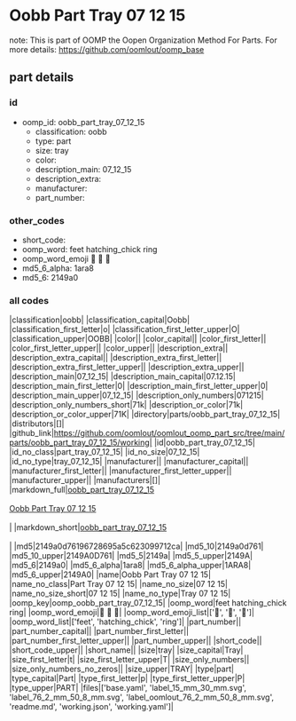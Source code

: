 # Oobb Part Tray 07 12 15  

note: This is part of OOMP the Oopen Organization Method For Parts. For more details: https://github.com/oomlout/oomp_base

##  part details





### id
* oomp_id: oobb_part_tray_07_12_15
  * classification: oobb
  * type: part
  * size: tray
  * color: 
  * description_main: 07_12_15
  * description_extra: 
  * manufacturer: 
  * part_number: 

### other_codes
* short_code: 
* oomp_word: feet hatching_chick ring
* oomp_word_emoji :feet: :hatching_chick: :ring:
* md5_6_alpha: 1ara8
* md5_6: 2149a0

### all codes 
|classification|oobb|
|classification_capital|Oobb|
|classification_first_letter|o|
|classification_first_letter_upper|O|
|classification_upper|OOBB|
|color||
|color_capital||
|color_first_letter||
|color_first_letter_upper||
|color_upper||
|description_extra||
|description_extra_capital||
|description_extra_first_letter||
|description_extra_first_letter_upper||
|description_extra_upper||
|description_main|07_12_15|
|description_main_capital|07.12.15|
|description_main_first_letter|0|
|description_main_first_letter_upper|0|
|description_main_upper|07_12_15|
|description_only_numbers|071215|
|description_only_numbers_short|71k|
|description_or_color|71k|
|description_or_color_upper|71K|
|directory|parts/oobb_part_tray_07_12_15|
|distributors|[]|
|github_link|https://github.com/oomlout/oomlout_oomp_part_src/tree/main/parts/oobb_part_tray_07_12_15/working|
|id|oobb_part_tray_07_12_15|
|id_no_class|part_tray_07_12_15|
|id_no_size|07_12_15|
|id_no_type|tray_07_12_15|
|manufacturer||
|manufacturer_capital||
|manufacturer_first_letter||
|manufacturer_first_letter_upper||
|manufacturer_upper||
|manufacturers|[]|
|markdown_full|[oobb_part_tray_07_12_15](https://github.com/oomlout/oomlout_oomp_part_src/tree/main/parts/oobb_part_tray_07_12_15/working)<br>[](https://github.com/oomlout/oomlout_oomp_part_src/tree/main/parts/oobb_part_tray_07_12_15/working)<br>[Oobb Part Tray 07 12 15](https://github.com/oomlout/oomlout_oomp_part_src/tree/main/parts/oobb_part_tray_07_12_15/working)<br><br>|
|markdown_short|[oobb_part_tray_07_12_15](https://github.com/oomlout/oomlout_oomp_part_src/tree/main/parts/oobb_part_tray_07_12_15/working)<br><br>|
|md5|2149a0d76196728695a5c623099712ca|
|md5_10|2149a0d761|
|md5_10_upper|2149A0D761|
|md5_5|2149a|
|md5_5_upper|2149A|
|md5_6|2149a0|
|md5_6_alpha|1ara8|
|md5_6_alpha_upper|1ARA8|
|md5_6_upper|2149A0|
|name|Oobb Part Tray 07 12 15|
|name_no_class|Part Tray 07 12 15|
|name_no_size|07 12 15|
|name_no_size_short|07 12 15|
|name_no_type|Tray 07 12 15|
|oomp_key|oomp_oobb_part_tray_07_12_15|
|oomp_word|feet hatching_chick ring|
|oomp_word_emoji|:feet: :hatching_chick: :ring:|
|oomp_word_emoji_list|[':feet:', ':hatching_chick:', ':ring:']|
|oomp_word_list|['feet', 'hatching_chick', 'ring']|
|part_number||
|part_number_capital||
|part_number_first_letter||
|part_number_first_letter_upper||
|part_number_upper||
|short_code||
|short_code_upper||
|short_name||
|size|tray|
|size_capital|Tray|
|size_first_letter|t|
|size_first_letter_upper|T|
|size_only_numbers||
|size_only_numbers_no_zeros||
|size_upper|TRAY|
|type|part|
|type_capital|Part|
|type_first_letter|p|
|type_first_letter_upper|P|
|type_upper|PART|
|files|['base.yaml', 'label_15_mm_30_mm.svg', 'label_76_2_mm_50_8_mm.svg', 'label_oomlout_76_2_mm_50_8_mm.svg', 'readme.md', 'working.json', 'working.yaml']|
